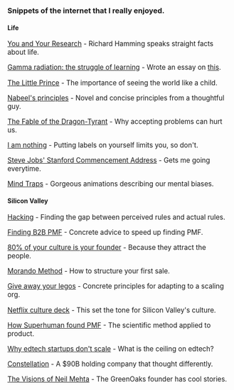 <script context="module">
  export const metadata = {
    title: "Readings",
    description: "A curated collection of essays, articles, and resources on life, business, and personal growth that have influenced my thinking.",
    keywords: "Vedant Khanna readings, recommended reading, startup resources, life lessons, business essays"
  };
</script>

### Snippets of the internet that I really enjoyed.
#### Life

[You and Your Research](https://www.cs.virginia.edu/~robins/YouAndYourResearch.html) - Richard Hamming speaks straight facts about life.

[Gamma radiation: the struggle of learning](https://www.shyamsankar.com/p/gamma-radiation-the-incredible-hulk) - Wrote an essay on [this](/writings/gamma-radiation).

[The Little Prince](https://blogs.ubc.ca/edcp508/files/2016/02/TheLittlePrince.pdf) - The importance of seeing the world like a child.

[Nabeel's principles](https://open.substack.com/pub/nabeelqu/p/principles?utm_campaign=post&utm_medium=web) - Novel and concise principles from a thoughtful guy.

[The Fable of the Dragon-Tyrant](http://nickbostrom.com/fable/dragon) - Why accepting problems can hurt us.

[I am nothing](https://paulbuchheit.blogspot.com/2011/08/i-am-nothing.html) - Putting labels on yourself limits you, so don't.

[Steve Jobs' Stanford Commencement Address](https://www.youtube.com/watch?v=UF8uR6Z6KLc) - Gets me going everytime.

[Mind Traps](https://www.youtube.com/watch?v=nYYkRaU0xh8&t=4s) - Gorgeous animations describing our mental biases.

#### Silicon Valley

[Hacking](https://paulbuchheit.blogspot.com/2009/10/applied-philosophy-aka-hacking.html?ref=review.firstround.com) - Finding the gap between perceived rules and actual rules.

[Finding B2B PMF](https://posthog.com/founders/product-market-fit-game) - Concrete advice to speed up finding PMF.

[80% of your culture is your founder](https://review.firstround.com/80-of-your-culture-is-your-founder/) - Because they attract the people.

[Morando Method](https://www.notion.so/Morando-Method-91ea425f9f0d4321aa7f4aa19417a5bf?pvs=21) - How to structure your first sale.

[Give away your legos](https://review.firstround.com/give-away-your-legos-and-other-commandments-for-scaling-startups/) - Concrete principles for adapting to a scaling org.

[Netflix culture deck](https://www.slideshare.net/slideshow/culture-1798664/1798664) - This set the tone for Silicon Valley's culture.

[How Superhuman found PMF](https://review.firstround.com/how-superhuman-built-an-engine-to-find-product-market-fit/) - The scientific method applied to product.

[Why edtech startups don't scale](https://giansegato.com/essays/why-edtech-startups-dont-scale) - What is the ceiling on edtech?

[Constellation](https://file.notion.so/f/f/f9ead647-9289-4745-a109-749f22081030/58375ebb-ed71-46e1-a0b5-28ed1eeaf02a/Constellation__Software_s_Superorganism_-_by_Mario_Gabriele.pdf?table=block&id=2808828b-bc3d-8064-bf4b-c0e94ba1775b&spaceId=f9ead647-9289-4745-a109-749f22081030&expirationTimestamp=1759456800000&signature=yyfkhiki2Td4xMl7vWaaoyPHbNxcB7ENlowvS-CNNzs&downloadName=Constellation_+Software_s+Superorganism+-+by+Mario+Gabriele.pdf) - A $90B holding company that thought differently.

[The Visions of Neil Mehta](https://joincolossus.com/article/the-visions-of-neil-mehta-greenoaks/#:~:text=There%20was%20also%20Rippling,to%20do%20in%20practice.%E2%80%9D) - The GreenOaks founder has cool stories.

<style>
  h2 {
    margin-top: 1.5rem;
    margin-bottom: 1rem;
  }

  ul {
    /* list-style-type: none; */
    padding-left: 0;
  }

  li {
    margin-bottom: 0.75rem;
    color: #b8b8b8;
  }

  p {
    font-size: 0.95rem;
  }
</style>
